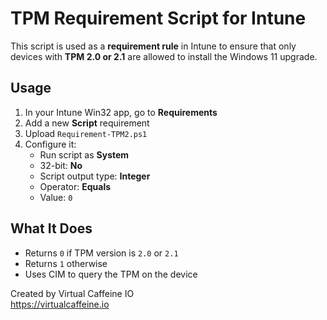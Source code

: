 # TPM Requirement Script for Intune

This script is used as a **requirement rule** in Intune to ensure that only devices with **TPM 2.0 or 2.1** are allowed to install the Windows 11 upgrade.

## Usage

1. In your Intune Win32 app, go to **Requirements**
2. Add a new **Script** requirement
3. Upload `Requirement-TPM2.ps1`
4. Configure it:
   - Run script as **System**
   - 32-bit: **No**
   - Script output type: **Integer**
   - Operator: **Equals**
   - Value: `0`

## What It Does

- Returns `0` if TPM version is `2.0` or `2.1`
- Returns `1` otherwise
- Uses CIM to query the TPM on the device

Created by Virtual Caffeine IO  
https://virtualcaffeine.io